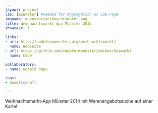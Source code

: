 ```yaml
---
layout: project
lab: [muenster] #needed for Aggregation on Lab-Page
imgname: muenster/weihnachtsmarkt.png
title: Weihnachtsmarkt-App Münster 2014
showcase: 1

links:
- url: http://codeformuenster.org/weihnachtsmarkt/
  name: Webseite
- url: https://github.com/codeformuenster/weihnachtsmarkt
  name: Code

collaborators:
- name: Gerald Pape

tags:
- Gesellschaft

---
```

Weihnachtsmarkt-App Münster 2014 mit Warenangebotssuche auf einer Karte!

